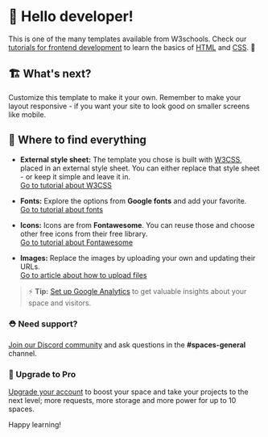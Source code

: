 # 👋 Hello developer!

This is one of the many templates available from W3schools. Check our [tutorials for frontend development](https://www.w3schools.com/where_to_start.asp) to learn the basics of [HTML](https://www.w3schools.com/html/default.asp) and [CSS](https://www.w3schools.com/css/default.asp). 🦄

## 🏗 What's next?

Customize this template to make it your own. Remember to make your layout responsive - if you want your site to look good on smaller screens like mobile.

## 🎨 Where to find everything

-   **External style sheet:** The template you chose is built with [W3CSS](https://www.w3schools.com/w3css/default.asp), placed in an external style sheet. You can either replace that style sheet - or keep it simple and leave it in.  
    [Go to tutorial about W3CSS](https://www.w3schools.com/w3css/default.asp)

-   **Fonts:** Explore the options from **Google fonts** and add your favorite.  
    [Go to tutorial about fonts](https://www.w3schools.com/w3css/w3css_fonts_google.asp)

-   **Icons:** Icons are from **Fontawesome**. You can reuse those and choose other free icons from their free library.  
    [Go to tutorial about Fontawesome](https://www.w3schools.com/icons/fontawesome5_intro.asp)

-   **Images:** Replace the images by uploading your own and updating their URLs.  
    [Go to article about how to upload files](https://support.w3schools.com/hc/en-gb/articles/4410414928017)

> ⚡️ **Tip:** [Set up Google Analytics](https://www.w3schools.com/howto/howto_google_analytics.asp) to get valuable insights about your space and visitors.

### ⛑ Need support?

[Join our Discord community](https://discord.gg/6Z7UaRbUQM) and ask questions in the **#spaces-general** channel.

### 🚀 Upgrade to Pro

[Upgrade your account](https://billing.w3schools.com/products/spaces) to boost your space and take your projects to the next level; more requests, more storage and more power for up to 10 spaces.

Happy learning!
